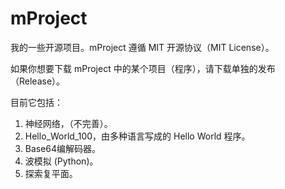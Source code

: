 # mProject
我的一些开源项目。mProject 遵循 MIT 开源协议（MIT License）。

如果你想要下载 mProject 中的某个项目（程序），请下载单独的发布（Release）。

目前它包括：
1. 神经网络，（不完善）。
2. Hello_World_100，由多种语言写成的 Hello World 程序。
3. Base64编解码器。
4. 波模拟 (Python)。
5. 探索复平面。
